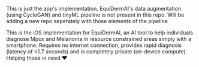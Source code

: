 This is just the app's implementation, EquiDermAI's data augmentation (using CycleGAN) and tinyML pipeline is not present in this repo. Will be adding a new repo seperately with those elements of the pipeline

This is the iOS implementation for EquiDermAI, an AI tool to help individuals diagnose Mpox and Melanoma in resource constrained areas simply with a smartphone. 
Requires no internet connection, provides rapid diagnosis (latency of <1.7 seconds) and is completely private (on-device compute).
Helping those in need ❤️
